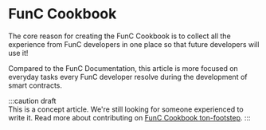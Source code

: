 # FunC Cookbook

The core reason for creating the FunC Cookbook is to collect all the experience from FunC developers in one place so that future developers will use it!

Compared to the FunC Documentation, this article is more focused on everyday tasks every FunC developer resolve during the development of smart contracts.

:::caution draft   
This is a concept article. We're still looking for someone experienced to write it. Read more about contributing on [FunC Cookbook ton-footstep](https://github.com/ton-society/ton-footsteps/issues/10).
:::
